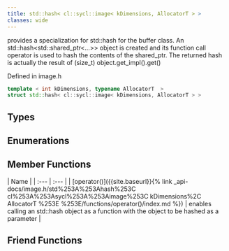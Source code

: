 ```yaml
---
title: std::hash< cl::sycl::image< kDimensions, AllocatorT > >
classes: wide
---
```



provides a specialization for std::hash for the buffer class. An std::hash<std::shared_ptr<...>> object is created and its function call operator is used to hash the contents of the shared_ptr. The returned hash is actually the result of (size_t) object.get_impl().get() 

Defined in image.h

```cpp
template < int kDimensions, typename AllocatorT  >
struct std::hash< cl::sycl::image< kDimensions, AllocatorT > >
```

## Types

## Enumerations

## Member Functions

  | Name |
| :--- | :--- |
| [operator()]({{site.baseurl}}{% link _api-docs/image.h/std%253A%253Ahash%253C cl%253A%253Asycl%253A%253Aimage%253C kDimensions%2C AllocatorT %253E %253E/functions/operator()/index.md %}) | enables calling an std::hash object as a function with the object to be hashed as a parameter  |


## Friend Functions

